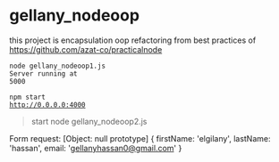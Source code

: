 # gellany_nodeoop

this project is encapsulation oop refactoring from best practices of https://github.com/azat-co/practicalnode 

<code>node gellany_nodeoop1.js</code><br>
<code>Server running at 5000</code><br>

<code>npm start</code><br>
<code>http://0.0.0.0:4000</code><br>
> start
> node gellany_nodeoop2.js

Form request: [Object: null prototype] {
  firstName: 'elgilany',
  lastName: 'hassan',
  email: 'gellanyhassan0@gmail.com'
}
